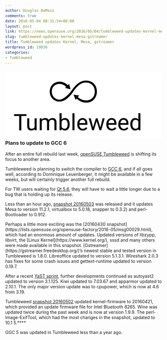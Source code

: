 ```yaml
---
author: Douglas DeMaio
comments: true
date: 2016-05-04 08:31:54+00:00
layout: post
link: https://news.opensuse.org/2016/05/04/tumbleweed-updates-kernel-mesa-gstreamer/
slug: tumbleweed-updates-kernel-mesa-gstreamer
title: Tumbleweed updates Kernel, Mesa, gstreamer
wordpress_id: 19836
categories:
- Tumbleweed
---
```


### ![Tumbleweed-black](/wp-content/uploads/2016/03/Tumbleweed-black.png)Plans to update to GCC 6


After an entire full rebuild last week, [openSUSE Tumbleweed](https://en.opensuse.org/Portal:Tumbleweed) is shifting its focus to another area.

Tumbleweed is planning to switch the compiler to [GCC 6](https://gcc.gnu.org/gcc-6/changes.html), and if all goes well, according to Dominique Leuenberger, it might be available in a few weeks, but will certainly trigger another full rebuild.

For TW users waiting for [Qt 5.6](https://wiki.qt.io/New_Features_in_Qt_5.6), they will have to wait a little longer due to a bug that is holding up its release.

Less than an hour ago, [snapshot 20160503](https://lists.opensuse.org/opensuse-factory/2016-05/msg00060.html) was released and it updates Mesa to version 11.2.1, virtualbox to 5.0.18, snapper to 0.3.2) and perl-Bootloader to 0.912.

<!-- more -->Perhaps a little more exciting was the [20160430 snapshot](https://lists.opensuse.org/opensuse-factory/2016-05/msg00029.html), which had an enormous amount of updates. Updated versions of libzypp, libvirt, the [Linux Kernel](https://www.kernel.org/), sssd and many others were made available in this snapshot. [Gstreamer](https://gstreamer.freedesktop.org/)’s newest stable and tested version in Tumbleweed is 1.8.0. Libreoffice updated to version 5.1.3.1. Wireshark 2.0.3 has fixes for some crash issues and gettext-runtime updated to version 0.19.7.

After a recent [YaST sprint](//bit.ly/1rhAyHV), further developments continued as autoyast2 updated to version 3.1.125. Kiwi updated to 7.03.67 and apparmor updated to 2.10.1. The only major version update was to cpupower, which is now at 4.6 from 3.19.

Tumbleweed [snapshot 20160502](https://lists.opensuse.org/opensuse-factory/2016-05/msg00043.html) updated kernel-firmware to 20160421, which provided an update firmware file for Intel Bluetooth 8265. Wine was updated twice during the past week and is now at version 1.9.9. The perl-Image-ExifTool, which had the most changes in the snapshot, updated to 10.1 5.****

GGC 5 was updated in Tumbleweed less than a year ago.
